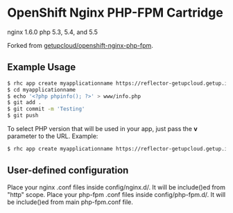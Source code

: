 # OpenShift Nginx PHP-FPM Cartridge

nginx 1.6.0
php 5.3, 5.4, and 5.5

Forked from [getupcloud/openshift-nginx-php-fpm](https://github.com/getupcloud/openshift-nginx-php-fpm).

## Example Usage

```bash
$ rhc app create myapplicationname https://reflector-getupcloud.getup.io/reflect?github=pinodex/openshift-nginx-php-fpm
$ cd myapplicationname
$ echo '<?php phpinfo(); ?>' > www/info.php
$ git add .
$ git commit -m 'Testing'
$ git push
```

To select PHP version that will be used in your app, just pass the **v** parameter to the URL. Example:

```bash
$ rhc app create myapplicationname https://reflector-getupcloud.getup.io/reflect?github=pinodex/openshift-nginx-php-fpm\&v=5.4
```

## User-defined configuration

Place your nginx .conf files inside config/nginx.d/. It will be include()ed from "http" scope.
Place your php-fpm .conf files inside config/php-fpm.d/. It will be include()ed from main php-fpm.conf file.